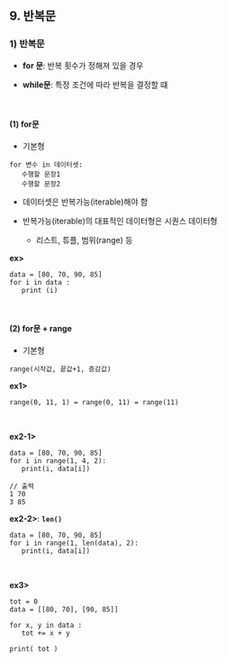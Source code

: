## 9. 반복문  
### 1) 반복문
* __for 문__: 반복 횟수가 정해져 있을 경우   

* __while문__: 특정 조건에 따라 반복을 결정할 떄   

<br>

#### (1) for문
* 기본형   
```
for 변수 in 데이터셋:
   수행할 문장1
   수행할 문장2
```

* 데이터셋은 반복가능(iterable)해야 함

* 반복가능(iterable)의 대표적인 데이터형은 시퀀스 데이터형

   * 리스트, 튜플, 범위(range) 등

__ex>__   
```
data = [80, 70, 90, 85]
for i in data :
   print (i)
```

<br>

#### (2) for문 + range
* 기본형
```
range(시작값, 끝값+1, 증감값)
```

__ex1>__   
```
range(0, 11, 1) = range(0, 11) = range(11)
```

<br>

__ex2-1>__
```
data = [80, 70, 90, 85]
for i in range(1, 4, 2):
   print(i, data[i])
   
// 출력
1 70
3 85
```

__ex2-2>__: __```len()```__   
```
data = [80, 70, 90, 85]
for i in range(1, len(data), 2):
   print(i, data[i])
```

<br>

__ex3>__   
```
tot = 0
data = [[80, 70], [90, 85]]

for x, y in data :
   tot += x + y

print( tot )
```
